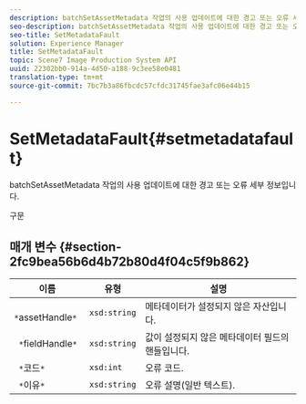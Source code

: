 ```yaml
---
description: batchSetAssetMetadata 작업의 사용 업데이트에 대한 경고 또는 오류 세부 정보입니다.
seo-description: batchSetAssetMetadata 작업의 사용 업데이트에 대한 경고 또는 오류 세부 정보입니다.
seo-title: SetMetadataFault
solution: Experience Manager
title: SetMetadataFault
topic: Scene7 Image Production System API
uuid: 22302bb0-914a-4d50-a188-9c3ee58e0481
translation-type: tm+mt
source-git-commit: 7bc7b3a86fbcdc57cfdc31745fae3afc06e44b15

---
```



# SetMetadataFault{#setmetadatafault}

batchSetAssetMetadata 작업의 사용 업데이트에 대한 경고 또는 오류 세부 정보입니다.

구문

## 매개 변수 {#section-2fc9bea56b6d4b72b80d4f04c5f9b862}

| 이름 | 유형 | 설명 |
|---|---|---|
| ` *`assetHandle`*` | `xsd:string` | 메타데이터가 설정되지 않은 자산입니다. |
| ` *`fieldHandle`*` | `xsd:string` | 값이 설정되지 않은 메타데이터 필드의 핸들입니다. |
| ` *`코드`*` | `xsd:int` | 오류 코드. |
| ` *`이유`*` | `xsd:string` | 오류 설명(일반 텍스트). |

